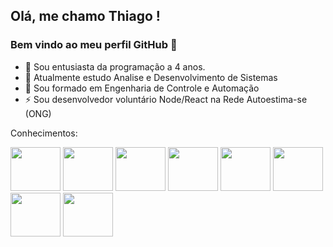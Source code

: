 ## Olá, me chamo Thiago ! 
### Bem vindo ao meu perfil GitHub 👋

- 👯 Sou entusiasta da programação a 4 anos.
- 🔭 Atualmente estudo Analise e Desenvolvimento de Sistemas 
- 🌱 Sou formado em Engenharia de Controle e Automação
- ⚡ Sou desenvolvedor voluntário Node/React na Rede Autoestima-se (ONG)



Conhecimentos:


<div style="display: inline-block>
<img src="https://cdn.jsdelivr.net/gh/devicons/devicon/icons/react/react-original.svg" width="80" height="70"/>
<img src="https://cdn.jsdelivr.net/gh/devicons/devicon/icons/nodejs/nodejs-original.svg" width="80" height="70"/>
<img src="https://cdn.jsdelivr.net/gh/devicons/devicon/icons/javascript/javascript-original.svg" width="80" height="70"/>
<img src="https://cdn.jsdelivr.net/gh/devicons/devicon/icons/typescript/typescript-original.svg"  width="80" height="70"/>
<img src="https://cdn.jsdelivr.net/gh/devicons/devicon/icons/postgresql/postgresql-original.svg" width="80" height="70"/>
<img src="https://cdn.jsdelivr.net/gh/devicons/devicon/icons/mongodb/mongodb-original.svg"  width="80" height="70" />
<img src="https://cdn.jsdelivr.net/gh/devicons/devicon/icons/html5/html5-original.svg" width="80" height="70"/>
<img src="https://cdn.jsdelivr.net/gh/devicons/devicon/icons/css3/css3-original.svg" width="80" height="70" />
<img src="https://cdn.jsdelivr.net/gh/devicons/devicon/icons/docker/docker-plain-wordmark.svg" width="80" height="70"/>
</div>
